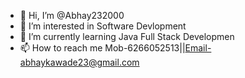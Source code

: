 - 👋 Hi, I’m @Abhay232000
- 👀 I’m interested in Software Devlopment
- 🌱 I’m currently learning Java Full Stack Developmen
- 📫 How to reach me Mob-6266052513||Email-abhaykawade23@gmail.com

<!---
Abhay232000/Abhay232000 is a ✨ special ✨ repository because its `README.md` (this file) appears on your GitHub profile.
You can click the Preview link to take a look at your changes.
--->
